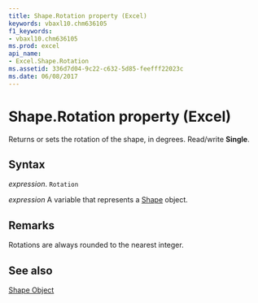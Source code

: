 ```yaml
---
title: Shape.Rotation property (Excel)
keywords: vbaxl10.chm636105
f1_keywords:
- vbaxl10.chm636105
ms.prod: excel
api_name:
- Excel.Shape.Rotation
ms.assetid: 336d7d04-9c22-c632-5d85-feefff22023c
ms.date: 06/08/2017
---
```



# Shape.Rotation property (Excel)

Returns or sets the rotation of the shape, in degrees. Read/write  **Single**.


## Syntax

_expression_. `Rotation`

_expression_ A variable that represents a [Shape](./Excel.Shape.md) object.


## Remarks

Rotations are always rounded to the nearest integer.


## See also


[Shape Object](Excel.Shape.md)

